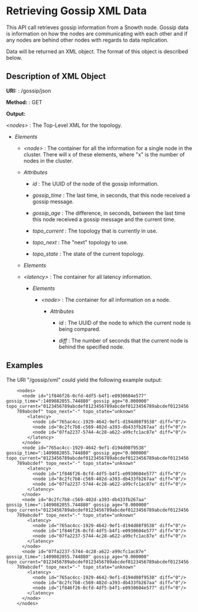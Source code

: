 Retrieving Gossip XML Data
==========================

This API call retrieves gossip information from a Snowth node. Gossip data is information on how the nodes are communicating with each other and if any nodes are behind other nodes with regards to data replication.

Data will be returned an XML object. The format of this object is described below.

Description of XML Object
-------------------------

**URI:** :   /gossip/json

**Method:** :   GET

**Output:**

*&lt;nodes&gt;* :   The Top-Level XML for the topology.

* *Elements*

  * *&lt;node&gt;* :   The container for all the information for a single node in the cluster. There will x of these elements, where "x" is the number of nodes in the cluster.

   * *Attributes*

     * *id* :   The UUID of the node of the gossip information.

     * *gossip\_time* :   The last time, in seconds, that this node received a gossip message.

     * *gossip\_age* :   The difference, in seconds, between the last time this node received a gossip message and the current time.

     * *topo\_current* :   The topology that is currently in use.

     * *topo\_next* :   The "next" topology to use.

     * *topo\_state* :   The state of the current topology.

    * *Elements*

     * *&lt;latency&gt;* :   The container for all latency information. 

       * *Elements*

         * *&lt;node&gt;* :   The container for all information on a node.

           * *Attributes*

             * *id* :   The UUID of the node to which the current node is being compared.

             * *diff* :   The number of seconds that the current node is behind the specified node.

Examples
--------

The URI "/gossip/xml" could yield the following example output:

```
    <nodes>
      <node id="1f846f26-0cfd-4df5-b4f1-e0930604e577" gossip_time=":1409082055.744880" gossip_age="0.000000" topo_current="0123456789abcdef0123456789abcdef0123456789abcdef0123456
    789abcdef" topo_next="-" topo_state="unknown"
        <latency>
          <node id="765ac4cc-1929-4642-9ef1-d194d08f9538" diff="0"/>
          <node id="8c2fc7b8-c569-402d-a393-db433fb267aa" diff="0"/>
          <node id="07fa2237-5744-4c28-a622-a99cfc1ac87e" diff="0"/>
        </latency>
      </node>
      <node id="765ac4cc-1929-4642-9ef1-d194d08f9538" gossip_time=":1409082055.744880" gossip_age="0.000000" topo_current="0123456789abcdef0123456789abcdef0123456789abcdef0123456
    789abcdef" topo_next="-" topo_state="unknown"
        <latency>
          <node id="1f846f26-0cfd-4df5-b4f1-e0930604e577" diff="0"/>
          <node id="8c2fc7b8-c569-402d-a393-db433fb267aa" diff="0"/>
          <node id="07fa2237-5744-4c28-a622-a99cfc1ac87e" diff="0"/>
        </latency>
      </node>
      <node id="8c2fc7b8-c569-402d-a393-db433fb267aa" gossip_time=":1409082055.744880" gossip_age="0.000000" topo_current="0123456789abcdef0123456789abcdef0123456789abcdef0123456
    789abcdef" topo_next="-" topo_state="unknown"
        <latency>
          <node id="765ac4cc-1929-4642-9ef1-d194d08f9538" diff="0"/>
          <node id="1f846f26-0cfd-4df5-b4f1-e0930604e577" diff="0"/>
          <node id="07fa2237-5744-4c28-a622-a99cfc1ac87e" diff="0"/>
        </latency>
      </node>
      <node id="07fa2237-5744-4c28-a622-a99cfc1ac87e" gossip_time=":1409082055.744880" gossip_age="0.000000" topo_current="0123456789abcdef0123456789abcdef0123456789abcdef0123456
    789abcdef" topo_next="-" topo_state="unknown"
        <latency>
          <node id="765ac4cc-1929-4642-9ef1-d194d08f9538" diff="0"/>
          <node id="8c2fc7b8-c569-402d-a393-db433fb267aa" diff="0"/>
          <node id="1f846f26-0cfd-4df5-b4f1-e0930604e577" diff="0"/>
        </latency>
      </node>
    </nodes>       
```